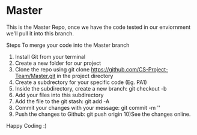 Master
======

This is the Master Repo, once we have the code tested in our enviornment we'll pull it into this branch.


Steps To merge your code into the Master branch

1) Install Git from your terminal
2) Create a new folder for our project
3) Clone the repo using git clone https://github.com/CS-Project-Team/Master.git in the project directory
4) Create a subdrectory for your specific code (Eg. PA1)
5) Inside the subdirectory, create a new branch: git checkout -b <your branch name>
6) Add your files into this subdirectory
7) Add the file to the git stash: git add -A
8) Commit your changes with your message: git commit -m '<Your Message>'
9) Push the changes to Github: git push origin <your branch name>
10)See the changes online.

Happy Coding :)
